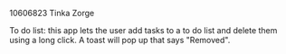 10606823
Tinka Zorge

To do list: this app lets the user add tasks to a to do list and delete them
using a long click. A toast will pop up that says "Removed".
